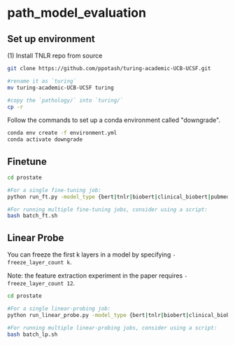 # path_model_evaluation

## Set up environment
(1) Install TNLR repo from source
```bash
git clone https://github.com/ppotash/turing-academic-UCB-UCSF.git

#rename it as `turing`
mv turing-academic-UCB-UCSF turing

#copy the `pathology/` into `turing/`
cp -r 
```

Follow the commands to set up a conda environment called "downgrade".
```bash
conda env create -f environment.yml
conda activate downgrade
```

## Finetune
```bash
cd prostate

#For a single fine-tuning job:
python run_ft.py -model_type {bert|tnlr|biobert|clinical_biobert|pubmed_bert} -run {0|1|2} -task {PrimaryGleason|SecondaryGleason|MarginStatusNone|SeminalVesicleNone}

#For running multiple fine-tuning jobs, consider using a script:
bash batch_ft.sh
```

## Linear Probe
You can freeze the first k layers in a model by specifying `-freeze_layer_count k`.

Note: the feature extraction experiment in the paper requires `-freeze_layer_count 12`.

```bash
cd prostate

#For a single linear-probing job:
python run_linear_probe.py -model_type {bert|tnlr|biobert|clinical_biobert|pubmef_bert} -run {0|1|2} -task {PrimaryGleason|SecondaryGleason|MarginStatusNone|SeminalVesicleNone} -freeze_layer_count {1-12}

#For running multiple linear-probing jobs, consider using a script:
bash batch_lp.sh
```
